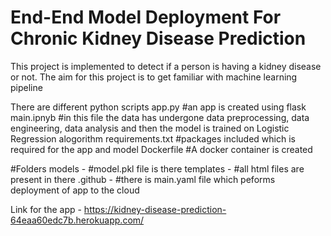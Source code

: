 # End-End Model Deployment For Chronic Kidney Disease Prediction
This project is implemented to detect if a person is having a kidney disease or not.
The aim for this project is to get familiar with machine learning pipeline

There are different python scripts
app.py #an app is created using flask 
main.ipnyb #in this file the data has undergone data preprocessing, data engineering, data analysis and then the model is trained on Logistic Regression alogorithm
requirements.txt #packages included which is required for the app and model
Dockerfile #A docker container is created

#Folders
models - #model.pkl file is there
templates - #all html files are present in there
.github - #there is main.yaml file which peforms deployment of app to the cloud

Link for the app - https://kidney-disease-prediction-64eaa60edc7b.herokuapp.com/

